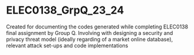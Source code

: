 # ELEC0138_GrpQ_23_24
Created for documenting the codes generated while completing ELEC0138 final assignment by Group Q.
Involving with designing a security and privacy threat model (ideally regarding of a market online database), relevant attack set-ups and code implementations
